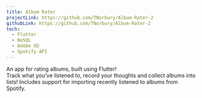 ```yaml
---
title: Album Rater
projectLink: https://github.com/TNorbury/Album-Rater-2
githubLink: https://github.com/TNorbury/Album-Rater-2
tech:
  - Flutter
  - NoSQL
  - Adobe XD
  - Spotify API
---
```


An app for rating albums, built using Flutter!  
Track what you've listened to, record your thoughts and collect albums into lists!
Includes support for importing recently listened to albums from Spotify.
